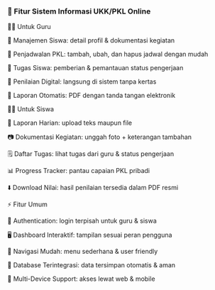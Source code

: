 ### 🚀 Fitur Sistem Informasi UKK/PKL Online
👨‍🏫 Untuk Guru

👥 Manajemen Siswa: detail profil & dokumentasi kegiatan

📅 Penjadwalan PKL: tambah, ubah, dan hapus jadwal dengan mudah

📌 Tugas Siswa: pemberian & pemantauan status pengerjaan

📝 Penilaian Digital: langsung di sistem tanpa kertas

📄 Laporan Otomatis: PDF dengan tanda tangan elektronik

👩‍🎓 Untuk Siswa

📖 Laporan Harian: upload teks maupun file

📷 Dokumentasi Kegiatan: unggah foto + keterangan tambahan

🗒️ Daftar Tugas: lihat tugas dari guru & status pengerjaan

📊 Progress Tracker: pantau capaian PKL pribadi

⬇️ Download Nilai: hasil penilaian tersedia dalam PDF resmi

⚡ Fitur Umum

🔑 Authentication: login terpisah untuk guru & siswa

🖥️ Dashboard Interaktif: tampilan sesuai peran pengguna

🧭 Navigasi Mudah: menu sederhana & user friendly

💾 Database Terintegrasi: data tersimpan otomatis & aman

📲 Multi-Device Support: akses lewat web & mobile
